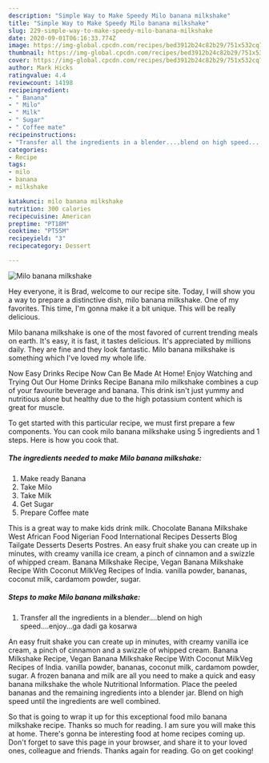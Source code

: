 ```yaml
---
description: "Simple Way to Make Speedy Milo banana milkshake"
title: "Simple Way to Make Speedy Milo banana milkshake"
slug: 229-simple-way-to-make-speedy-milo-banana-milkshake
date: 2020-09-01T06:16:33.774Z
image: https://img-global.cpcdn.com/recipes/bed3912b24c82b29/751x532cq70/milo-banana-milkshake-recipe-main-photo.jpg
thumbnail: https://img-global.cpcdn.com/recipes/bed3912b24c82b29/751x532cq70/milo-banana-milkshake-recipe-main-photo.jpg
cover: https://img-global.cpcdn.com/recipes/bed3912b24c82b29/751x532cq70/milo-banana-milkshake-recipe-main-photo.jpg
author: Mark Hicks
ratingvalue: 4.4
reviewcount: 14198
recipeingredient:
- " Banana"
- " Milo"
- " Milk"
- " Sugar"
- " Coffee mate"
recipeinstructions:
- "Transfer all the ingredients in a blender....blend on high speed....enjoy...ga dadi ga kosarwa"
categories:
- Recipe
tags:
- milo
- banana
- milkshake

katakunci: milo banana milkshake 
nutrition: 300 calories
recipecuisine: American
preptime: "PT18M"
cooktime: "PT55M"
recipeyield: "3"
recipecategory: Dessert

---
```



![Milo banana milkshake](https://img-global.cpcdn.com/recipes/bed3912b24c82b29/751x532cq70/milo-banana-milkshake-recipe-main-photo.jpg)

Hey everyone, it is Brad, welcome to our recipe site. Today, I will show you a way to prepare a distinctive dish, milo banana milkshake. One of my favorites. This time, I'm gonna make it a bit unique. This will be really delicious.

Milo banana milkshake is one of the most favored of current trending meals on earth. It's easy, it is fast, it tastes delicious. It's appreciated by millions daily. They are fine and they look fantastic. Milo banana milkshake is something which I've loved my whole life.

Now Easy Drinks Recipe Now Can Be Made At Home! Enjoy Watching and Trying Out Our Home Drinks Recipe Banana milo milkshake combines a cup of your favourite beverage and banana. This drink isn&#39;t just yummy and nutritious alone but healthy due to the high potassium content which is great for muscle.


To get started with this particular recipe, we must first prepare a few components. You can cook milo banana milkshake using 5 ingredients and 1 steps. Here is how you cook that.

<!--inarticleads1-->

##### The ingredients needed to make Milo banana milkshake:

1. Make ready  Banana
1. Take  Milo
1. Take  Milk
1. Get  Sugar
1. Prepare  Coffee mate


This is a great way to make kids drink milk. Chocolate Banana Milkshake West African Food Nigerian Food International Recipes Desserts Blog Tailgate Desserts Deserts Postres. An easy fruit shake you can create up in minutes, with creamy vanilla ice cream, a pinch of cinnamon and a swizzle of whipped cream. Banana Milkshake Recipe, Vegan Banana Milkshake Recipe With Coconut MilkVeg Recipes of India. vanilla powder, bananas, coconut milk, cardamom powder, sugar. 

<!--inarticleads2-->

##### Steps to make Milo banana milkshake:

1. Transfer all the ingredients in a blender....blend on high speed....enjoy...ga dadi ga kosarwa


An easy fruit shake you can create up in minutes, with creamy vanilla ice cream, a pinch of cinnamon and a swizzle of whipped cream. Banana Milkshake Recipe, Vegan Banana Milkshake Recipe With Coconut MilkVeg Recipes of India. vanilla powder, bananas, coconut milk, cardamom powder, sugar. A frozen banana and milk are all you need to make a quick and easy banana milkshake the whole Nutritional Information. Place the peeled bananas and the remaining ingredients into a blender jar. Blend on high speed until the ingredients are well combined. 

So that is going to wrap it up for this exceptional food milo banana milkshake recipe. Thanks so much for reading. I am sure you will make this at home. There's gonna be interesting food at home recipes coming up. Don't forget to save this page in your browser, and share it to your loved ones, colleague and friends. Thanks again for reading. Go on get cooking!
